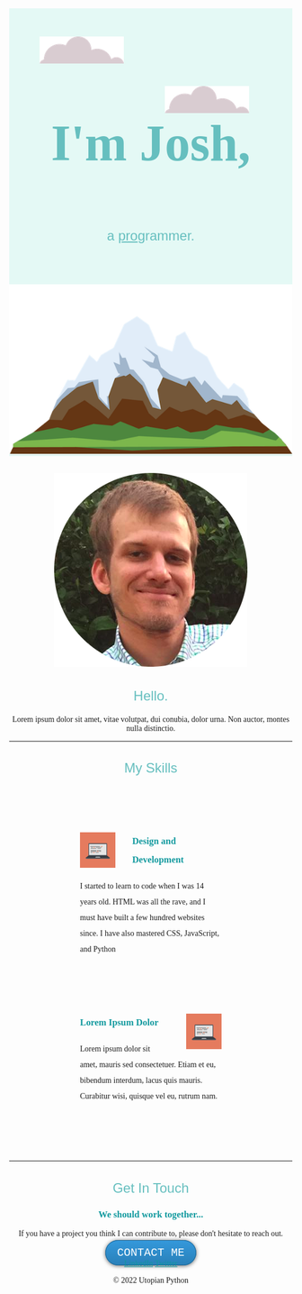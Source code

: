 <html lang="en" dir="ltr">
  
<style>
  body {
    margin: 0;
    text-align: center;
    font-family: 'Merriweather', serif;
  }

h1 {
  font-size: 5.625rem;
  margin-top: 50px;
  font-family: 'Sacramento', cursive;
  color: #66BFBF;
  line-height: 2;
}

h2 {
  font-family: 'Montserrat', sans-serif;
  font-weight: normal;
  font-size: 1.5rem;
  color: #66BFBF;
}

h3 {
  color: #11999E;
}

a {
  color: #11999E;
}

.top-container {
  background-color: #E4F9F5;
  position: relative;
  padding-top: 100px;
}

.middle-container {

}

.bottom-container {

}

.profile {
  margin-top: 30px;

}

.skill-row {
  width: 50%;
  margin: 100px auto 100px auto;
  text-align: left;
  line-height: 2;
}

.computer-img {
  width: 25%;
  float: left;
  margin-right: 30px;
}

.second-img {
  width: 25%;
  float: right;
  margin-left: 30px;
}

.pro {
  text-decoration: underline;
}

.top-cloud {
  position: absolute;
  right: 300px;
  top: 50px;
}

.bottom-cloud {
  position: relative;
  left: 100px;
  bottom: 300px;
}

.btn {
  background: #3498db;
  background-image: -webkit-linear-gradient(top, #3498db, #2980b9);
  background-image: -moz-linear-gradient(top, #3498db, #2980b9);
  background-image: -ms-linear-gradient(top, #3498db, #2980b9);
  background-image: -o-linear-gradient(top, #3498db, #2980b9);
  background-image: linear-gradient(to bottom, #3498db, #2980b9);
  -webkit-border-radius: 28;
  -moz-border-radius: 28;
  border-radius: 28px;
  -webkit-box-shadow: 0px 1px 7px #666666;
  -moz-box-shadow: 0px 1px 7px #666666;
  box-shadow: 0px 1px 7px #666666;
  font-family: Courier New;
  color: #ffffff;
  font-size: 20px;
  padding: 10px 20px 10px 20px;
  border: solid #1f628d 1px;
  text-decoration: none;
}

.btn:hover {
  background: #3cb0fd;
  background-image: -webkit-linear-gradient(top, #3cb0fd, #3498db);
  background-image: -moz-linear-gradient(top, #3cb0fd, #3498db);
  background-image: -ms-linear-gradient(top, #3cb0fd, #3498db);
  background-image: -o-linear-gradient(top, #3cb0fd, #3498db);
  background-image: linear-gradient(to bottom, #3cb0fd, #3498db);
  text-decoration: none;
}
    
</style>
<head>
  
  <meta charset="utf-8">
  <link rel="stylesheet" href="css/styles.css">
  <link rel="icon" href="favicon.ico">
  <link rel="preconnect" href="https://fonts.googleapis.com">
  <link rel="preconnect" href="https://fonts.gstatic.com" crossorigin>
  <link href="https://fonts.googleapis.com/css2?family=Merriweather&family=Montserrat&family=Sacramento&display=swap" rel="stylesheet">
</head>
<body>
  <div class="top-container">
    <img class="top-cloud" src="images/cloud.png" alt="cloud-img">
    <h1>I'm Josh,</h1>
    <h2>a <span class="pro">pro</span>grammer.</h2>
    <img class="bottom-cloud" src="images/cloud.png" alt="cloud-img">
    <img class="mountain" src="images/mountain.png" alt="mountain-img">
  </div>

  <div class="middle-container">
    <div class="profile">
      <img src="images/profile.png" alt="flaticon.com img">
      <h2>Hello.</h2>
      <p>Lorem ipsum dolor sit amet, vitae volutpat, dui conubia, dolor urna. Non auctor, montes nulla distinctio.</p>
    </div>
    <hr>
    <div class="skills">
      <h2>My Skills</h2>
      <div class="skill-row">
        <img class="computer-img" src="images/computer.png" alt="computer">
        <h3>Design and Development</h3>
        <p>I started to learn to code when I was 14 years old. HTML was all the rave, and I must have built a few hundred websites since. I have also mastered CSS, JavaScript, and Python</p>
      </div>
      <div class="skill-row">
        <img class="second-img" src="images/computer.png" alt="computer-img">
        <h3>Lorem Ipsum Dolor</h3>
        <p class="second_skill_desc">Lorem ipsum dolor sit amet, mauris sed consectetuer. Etiam et eu, bibendum interdum, lacus quis mauris. Curabitur wisi, quisque vel eu, rutrum nam.</p>
      </div>
    </div>
    <hr>
    <div class="contact-me">
      <h2>Get In Touch</h 2>
      <h3>We should work together...</h3>
      <p>If you have a project you think I can contribute to, please don't
        hesitate to reach out. </p>
      <a class="btn" href="mailto:brudev@mailfence.com">CONTACT ME</a>
    </div>
  </div>


  <div class="bottom-container">
    <a class="footer-link" href="https://www.linkedin.com/">LinkedIn</a>
    <a class="footer-link" href="https://twitter.com/">Twitter</a>
    <p>© 2022 Utopian Python</p>
  </div>


</body>
</html>
